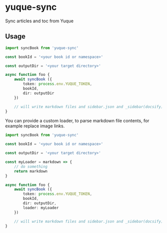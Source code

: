 # yuque-sync
Sync articles and toc from Yuque

## Usage

```typescript
import syncBook from 'yuque-sync'

const bookId = '<your book id or namespace>'

const outputDir = '<your target directory>'

async function foo {
    await syncBook ({
        token: process.env.YUQUE_TOKEN,
        bookId,
        dir: outputDir
    })

    // will write markdown files and sidebar.json and _sidebar(docsify) to given dir
}

```

You can provide a custom loader, to parse markdown file contents, for example replace image links.

```typescript
import syncBook from 'yuque-sync'

const bookId = '<your book id or namespace>'

const outputDir = '<your target directory>'

const myLoader = markdown => {
    // do something
    return markdown
}

async function foo {
    await syncBook ({
        token: process.env.YUQUE_TOKEN,
        bookId,
        dir: outputDir,
        loader: myLoader
    })

    // will write markdown files and sidebar.json and _sidebar(docsify) to given dir
}

```
